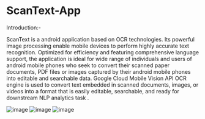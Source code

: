# ScanText-App
Introduction:-

ScanText is a android application based on OCR technologies. 
Its powerful image processing enable mobile devices to perform highly accurate text recognition. 
Optimized for efficiency and featuring comprehensive language support, the application is ideal for wide range of individuals and users of android mobile phones who seek to convert their scanned paper documents, PDF files or images captured by their android mobile phones into editable and searchable data.
Google Cloud Mobile Vision API OCR engine is used to convert text embedded in scanned documents, images, or videos into a format that is easily editable, searchable, and ready for downstream NLP analytics task .

![image](https://user-images.githubusercontent.com/64531454/160924482-5ed6aae4-d519-408f-8e5c-7838937c2674.png)
![image](https://user-images.githubusercontent.com/64531454/160924507-f552974d-e9fa-4f52-b67b-6c8b51dcb1b3.png)
![image](https://user-images.githubusercontent.com/64531454/160924545-3416fa03-a97a-4d0f-b881-2ef5aace76e6.png)
